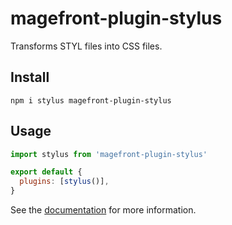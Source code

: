 # magefront-plugin-stylus

Transforms STYL files into CSS files.

## Install

    npm i stylus magefront-plugin-stylus

## Usage

```js
import stylus from 'magefront-plugin-stylus'

export default {
  plugins: [stylus()],
}
```

See the [documentation](https://ubermanu.github.io/magefront/#/plugins/stylus) for more information.
